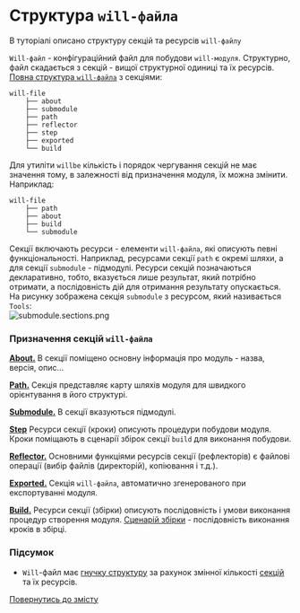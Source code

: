 # Структура `will-файла`

В туторіалі описано структуру секцій та ресурсів `will-файлу`

`Will-файл` - конфігураційний файл для побудови `will-модуля`. Структурно, файл скадається з секцій - вищої структурної одиниці та їх ресурсів.  
[Повна структура `will-файла`](#structure) з секціями:  

```
will-file
    ├── about
    ├── submodule
    ├── path
    ├── reflector
    ├── step
    ├── exported
    └── build

```

Для утиліти `willbe` кількість і порядок чергування секцій не має значення тому, в залежності від призначення модуля, їх можна змінити. Наприклад:  

```
will-file
    ├── path
    ├── about
    ├── build
    └── submodule

```

Секції включають ресурси - елементи `will-файла`, які описують певні функціональності. Наприклад, ресурсами секції `path` є окремі шляхи, а для секції `submodule` - підмодулі. Ресурси секцій позначаються декларативно, тобто, вказується лише результат, який потрібно отримати, а послідовність дій для отримання результату опускається.  
На рисунку зображена секція `submodule` з ресурсом, який називається `Tools`:  
![submodule.sections.png](./Images/submodule.section.png)  

### <a name="sections"></a> Призначення секцій `will-файла`  
[**About.**](#about) В секції поміщено основну інформація про модуль - назва, версія, опис...  

[**Path.**](#path) Секція представляє карту шляхів модуля для швидкого орієнтування в його структурі.   

[**Submodule.**](#submodule) В секції вказуються підмодулі.  

[**Step**](#step) Ресурси секції (кроки) описують процедури побудови модуля. Кроки поміщають в сценарії збірок секції `build` для виконання побудови.    

[**Reflector.**](#reflector) Основними функціями ресурсів секції (рефлекторів) є файлові операції (вибір файлів (директорій), копіювання і т.д.).   

[**Exported.**](#exported) Секція `will-файла`, автоматично згенерованого при експортуванні модуля.  

[**Build.**](#build) Ресурси секції (збірки) описують послідовність і умови виконання процедур створення модуля. [Сценарій збірки](#build-assembly-scenario) - послідовність виконання кроків в збірці.  

### Підсумок
- `Will`-файл має [гнучку структуру](#structure) за рахунок змінної кількості [секцій](#sections) та їх ресурсів.

[Повернутись до змісту](../README.md#tutorials)
